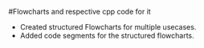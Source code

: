 #Flowcharts and respective cpp code for it
- Created structured Flowcharts for multiple usecases.
- Added code segments for the structured flowcharts.
